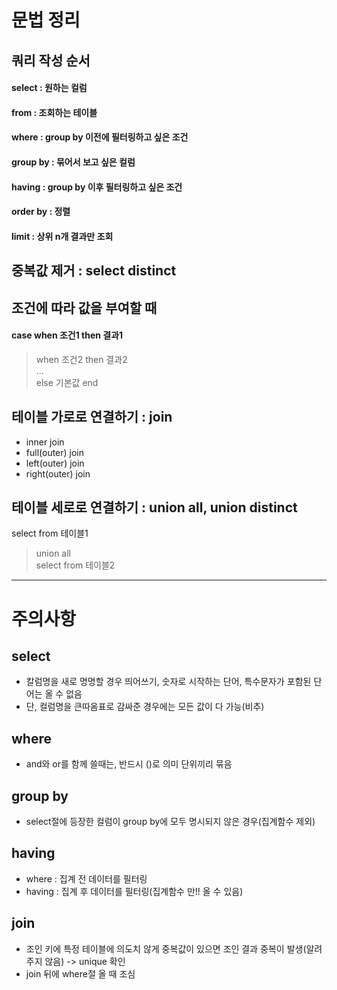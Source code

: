 # 문법 정리
## 쿼리 작성 순서
#### select : 원하는 컬럼
#### from : 조회하는 테이블
#### where : group by 이전에 필터링하고 싶은 조건
#### group by : 묶어서 보고 싶은 컬럼
#### having : group by 이후 필터링하고 싶은 조건
#### order by : 정렬
#### limit : 상위 n개 결과만 조회
## 중복값 제거 : select distinct
## 조건에 따라 값을 부여할 때
#### case when 조건1 then 결과1 
 > when 조건2 then 결과2   
 >   ...   
 >  else 기본값 end
 ## 테이블 가로로 연결하기 : join
- inner join
- full(outer) join
- left(outer) join
- right(outer) join
## 테이블 세로로 연결하기 : union all, union distinct
select from 테이블1   
> union all   
> select from 테이블2
-------------------------------------------------------------
# 주의사항
## select
- 칼럼명을 새로 명명할 경우 띄어쓰기, 숫자로 시작하는 단어, 특수문자가 포함된 단어는 올 수 없음
- 단, 컬럼명을 큰따옴표로 감싸준 경우에는 모든 값이 다 가능(비추)
## where
- and와 or를 함께 쓸때는, 반드시 ()로 의미 단위끼리 묶음
## group by
- select절에 등장한 컬럼이 group by에 모두 명시되지 않은 경우(집계함수 제외)
## having
- where : 집계 전 데이터를 필터링
- having : 집계 후 데이터를 필터링(집계함수 만!! 올 수 있음)
## join
- 조인 키에 특정 테이블에 의도치 않게 중복값이 있으면 조인 결과 중복이 발생(알려주지 않음) -> unique 확인
- join 뒤에 where절 올 때 조심
